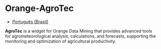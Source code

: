 # Orange-AgroTec

- [Português (Brasil)](./README-pt-br.md)

**AgroTec** is a widget for Orange Data Mining that provides advanced tools for agrometeorological analysis, calculations, and forecasts, supporting the monitoring and optimization of agricultural productivity.

